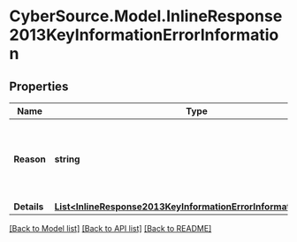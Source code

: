 # CyberSource.Model.InlineResponse2013KeyInformationErrorInformation
## Properties

Name | Type | Description | Notes
------------ | ------------- | ------------- | -------------
**Reason** | **string** | The reason of the status. Possible values:  - MISSING_FIELD  - INVALID_DATA  | [optional] 
**Details** | [**List&lt;InlineResponse2013KeyInformationErrorInformationDetails&gt;**](InlineResponse2013KeyInformationErrorInformationDetails.md) |  | [optional] 

[[Back to Model list]](../README.md#documentation-for-models) [[Back to API list]](../README.md#documentation-for-api-endpoints) [[Back to README]](../README.md)

